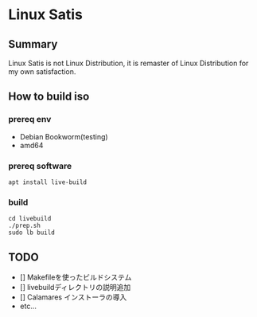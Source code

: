 # Linux Satis
## Summary
Linux Satis is not Linux Distribution, it is remaster of Linux Distribution for my own satisfaction. 

## How to build iso
### prereq env
- Debian Bookworm(testing)
- amd64

### prereq software
```
apt install live-build
```

### build
```
cd livebuild
./prep.sh
sudo lb build
```

## TODO
- [] Makefileを使ったビルドシステム
- [] livebuildディレクトリの説明追加
- [] Calamares インストーラの導入
- etc...